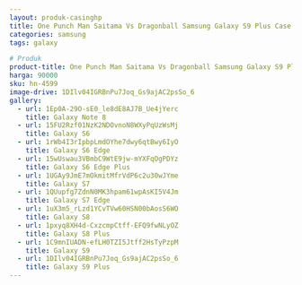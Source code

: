 ```yaml
---
layout: produk-casinghp
title: One Punch Man Saitama Vs Dragonball Samsung Galaxy S9 Plus Case
categories: samsung
tags: galaxy

# Produk
product-title: One Punch Man Saitama Vs Dragonball Samsung Galaxy S9 Plus Case
harga: 90000
sku: hn-4599
image-drive: 1DIlv04IGRBnPu7Joq_Gs9ajAC2psSo_6
gallery:
  - url: 1Ep0A-29O-sE0_le8dE8AJ7B_Ue4jYerc
    title: Galaxy Note 8
  - url: 15FU2Rzf01NzK2NDOvnoN8WXyPqUzWsMj
    title: Galaxy S6
  - url: 1rWb4I3rIpbpLmdOYhe7dwy6qtBwy6IyO
    title: Galaxy S6 Edge
  - url: 15wUswau3VBmbC9WtE9jw-mYXFqOgPDYz
    title: Galaxy S6 Edge Plus
  - url: 1UGAy9JmE7mOkmitMfrVdP6c2u30wJYme
    title: Galaxy S7
  - url: 1QUupfg7ZdnN0MK3hpam61wpAsKI5V4Jm
    title: Galaxy S7 Edge
  - url: 1uX3m5_rLzd1YCvTVw60HSN00bAosS6WO
    title: Galaxy S8
  - url: 1pxyq8XH4d-CxzcmpCtff-EFQ9fwNLyOZ
    title: Galaxy S8 Plus
  - url: 1C9mnIUADN-efLH0TZI5Jtff2HsTyPzpM
    title: Galaxy S9
  - url: 1DIlv04IGRBnPu7Joq_Gs9ajAC2psSo_6
    title: Galaxy S9 Plus
---
```

